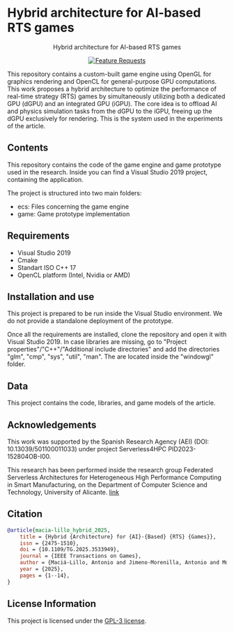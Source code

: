<h1 aligh="center">Hybrid architecture for AI-based RTS games</h1>
<p align="center">Hybrid architecture for AI-based RTS games</p>

<p align="center">
  <a href="https://doi.org/10.1109/TG.2025.3533949">
    <img src="https://img.shields.io/badge/Transactions%20on%20Games-2025-blue" alt="Feature Requests">
  </a>
</p>

This repository contains a custom-built game engine using OpenGL for graphics rendering and OpenCL for general-purpose GPU computations. This work proposes a hybrid architecture to optimize the performance of real-time strategy (RTS) games by simultaneously utilizing both a dedicated GPU (dGPU) and an integrated GPU (iGPU). The core idea is to offload AI and physics simulation tasks from the dGPU to the iGPU, freeing up the dGPU exclusively for rendering. This is the system used in the experiments of the article.

## Contents
This repository contains the code of the game engine and game prototype used in the research. Inside you can find a Visual Studio 2019 project, containing the application.

The project is structured into two main folders:
- ecs: Files concerning the game engine
- game: Game prototype implementation

## Requirements
- Visual Studio 2019
- Cmake
- Standart ISO C++ 17
- OpenCL platform (Intel, Nvidia or AMD)

## Installation and use
This project is prepared to be run inside the Visual Studio environment. We do not provide a standalone deployment of the prototype.

Once all the requirements are installed, clone the repository and open it with Visual Studio 2019. In case libraries are missing, go to "Project properties"/"C++"/"Additional include directories" and add the directories "glm", "cmp", "sys", "util", "man". The are located inside the "windowgl" folder.

## Data
This project contains the code, libraries, and game models of the article.

## Acknowledgements
This work was supported by the Spanish Research Agency (AEI) (DOI: 10.13039/501100011033) under project Serverless4HPC PID2023-152804OB-I00.

This research has been performed inside the research group Federated Serverless Architectures for Heterogeneous High Performance Computing in Smart Manufacturing, on the Department of Computer Science and Technology, University of Alicante. <a href=https://aia.ua.es/en/proyectos/federated-serverless-architectures-for-heterogeneous-high-performance-computing-in-smart-manufacturing.html>link</a>

## Citation
```bibtex
@article{macia-lillo_hybrid_2025,
	title = {Hybrid {Architecture} for {AI}-{Based} {RTS} {Games}},
	issn = {2475-1510},
	doi = {10.1109/TG.2025.3533949},
	journal = {IEEE Transactions on Games},
	author = {Maciá-Lillo, Antonio and Jimeno-Morenilla, Antonio and Mora, Higinio and Duta, Eduard},
	year = {2025},
	pages = {1--14},
}
```

## License Information
This project is licensed under the <a href="LICENSE.txt">GPL-3 license</a>.
